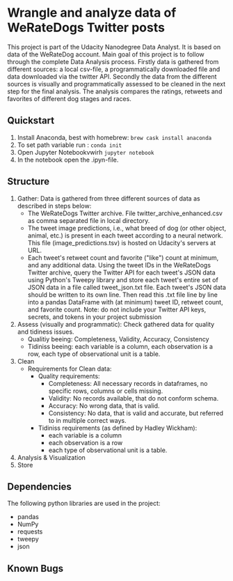 # Wrangle and analyze data of WeRateDogs Twitter posts

This project is part of the Udacity Nanodegree Data Analyst. It is based on data
of the WeRateDog account. Main goal of this project is to follow through the
complete Data Analysis process. Firstly data is gathered from different sources:
 a local csv-file, a programmatically downloaded file and data downloaded via
 the twitter API. Secondly the data from the different sources is visually and programmatically assessed to be cleaned in the next step for the final
 analysis. The analysis compares the ratings, retweets and favorites of
 different dog stages and races.

## Quickstart
1. Install Anaconda, best with homebrew: `brew cask install anaconda `
2. To set path variable run : ```conda init```
3. Open Jupyter Notebookvwirh ```jupyter notebook```
4. In the notebook open the .ipyn-file.


## Structure

1. Gather: Data is gathered from three different sources of data as described
   in steps below:
   - The WeRateDogs Twitter archive. File twitter_archive_enhanced.csv as comma separated file in local directory.
   - The tweet image predictions, i.e., what breed of dog (or other object, animal, etc.) is present in each tweet according to a neural network. This file (image_predictions.tsv) is hosted on Udacity's servers at URL.
   - Each tweet's retweet count and favorite ("like") count at minimum, and any additional data. Using the tweet IDs in the WeRateDogs Twitter archive, query the Twitter API for each tweet's JSON data using Python's Tweepy library and store each tweet's entire set of JSON data in a file called tweet_json.txt file. Each tweet's JSON data should be written to its own line. Then read this .txt file line by line into a pandas DataFrame with (at minimum) tweet ID, retweet count, and favorite count. Note: do not include your Twitter API keys, secrets, and tokens in your project submission
2. Assess (visually and programmatic): Check gathered data for quality and  tidiness issues.
   - Qualitiy beeing: Completeness, Validity, Accuracy, Consistency
   - Tidiniss beeing: each variable is a column, each observation is a row, each type of observational unit is a table.
3. Clean
   - Requirements for Clean data:
     - Quality requirements:
       - Completeness: All necessary records in dataframes, no specific rows, columns or cells missing.
       - Validity: No records available, that do not conform schema.
       - Accuracy: No wrong data, that is valid.
       - Consistency: No data, that is valid and accurate, but referred to in multiple correct ways.
      - Tidiniss requirements (as defined by Hadley Wickham):
        - each variable is a column
        - each observation is a row
        - each type of observational unit is a table.
4. Analysis & Visualization
5. Store

## Dependencies
The following python libraries are used in the project:
- pandas
- NumPy
- requests
- tweepy
- json

## Known Bugs
